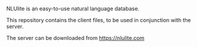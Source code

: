 NLUlite is an easy-to-use natural language database. 

This repository contains the client files, to be used in conjunction
with the server. 

The server can be downloaded from 
https://nlulite.com

